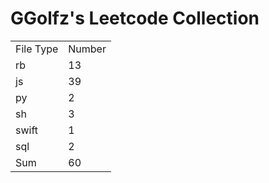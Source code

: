 # GGolfz's Leetcode Collection

<table><tr><td>File Type</td><td>Number</td></tr><tr><td>rb</td><td>13</td></tr><tr><td>js</td><td>39</td></tr><tr><td>py</td><td>2</td></tr><tr><td>sh</td><td>3</td></tr><tr><td>swift</td><td>1</td></tr><tr><td>sql</td><td>2</td></tr><tr><td>Sum</td><td>60</td></tr></table>